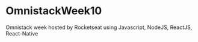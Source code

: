 # OmnistackWeek10
Omnistack week hosted by Rocketseat using Javascript, NodeJS, ReactJS, React-Native
